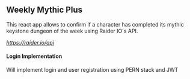 ##  Weekly Mythic Plus

This react app allows to confirm if a character has completed its mythic keystone dungeon of the week using Raider IO's API.

*https://raider.io/api* 

####  Login Implementation

Will implement login and user registration using PERN stack and JWT
